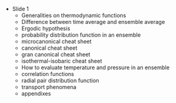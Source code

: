 - Slide 1
	- Generalities on thermodynamic functions
	- Difference between time average and ensemble average
	- Ergodic hypothesis
	- probability distribution function in an ensemble
	- microcanonical cheat sheet
	- canonical cheat sheet
	- gran canonical cheat sheet
	- isothermal-isobaric cheat sheet
	- How to evaluate temperature and pressure in an ensemble
	- correlation functions
	- radial pair distribution function
	- transport phenomena
	- appendixes
